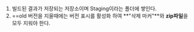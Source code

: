 1. 빌드된 결과가 저장되는 저장소이며 Staging이라는 폴더에 쌓인다.
2. ==old 버전을 지울때에는 버전 표시를 활성화 하여 **"삭제 마커"**와 **zip파일**을 모두 지워야 한다.